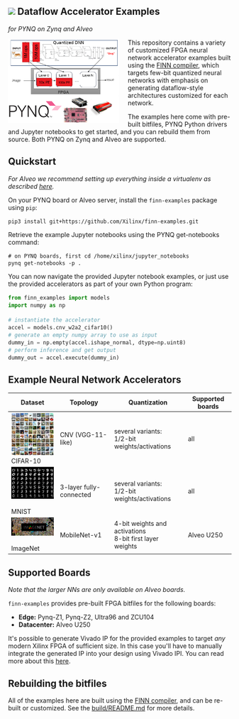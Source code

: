 ## <img src=https://raw.githubusercontent.com/Xilinx/finn/master/docs/img/finn-logo.png width=128/> Dataflow Accelerator Examples
*for PYNQ on Zynq and Alveo*

<img align="left" src="docs/img/finn-example.png" alt="drawing" style="margin-right: 20px" width="250"/>

This repository contains a variety of customized FPGA neural network accelerator
examples built using
the [FINN compiler](https://github.com/Xilinx/finn), which
targets few-bit quantized neural networks with emphasis on
generating dataflow-style architectures customized for each network.

The examples here come with
pre-built bitfiles, PYNQ Python drivers and Jupyter notebooks to get started,
and you can rebuild them from source.
Both PYNQ on Zynq and Alveo are supported.

## Quickstart


*For Alveo we recommend setting up everything inside a virtualenv as described [here](https://pynq.readthedocs.io/en/v2.6.1/getting_started/alveo_getting_started.html?highlight=alveo#install-conda).*

On your PYNQ board or Alveo server, install the `finn-examples` package using `pip`:

```shell
pip3 install git+https://github.com/Xilinx/finn-examples.git
```

Retrieve the example Jupyter notebooks using the PYNQ get-notebooks command:

```shell
# on PYNQ boards, first cd /home/xilinx/jupyter_notebooks
pynq get-notebooks -p .
```

You can now navigate the provided Jupyter notebook examples, or just use the
provided accelerators as part of your own Python program:

```python
from finn_examples import models
import numpy as np

# instantiate the accelerator
accel = models.cnv_w2a2_cifar10()
# generate an empty numpy array to use as input
dummy_in = np.empty(accel.ishape_normal, dtype=np.uint8)
# perform inference and get output
dummy_out = accel.execute(dummy_in)
```

##  Example Neural Network Accelerators
| Dataset                                                        | Topology                | Quantization                                               | Supported boards |
|----------------------------------------------------------------|-------------------------|------------------------------------------------------------|------------------|
| <img src="docs/img/cifar-10.png" width="150"/><br/>CIFAR-10     | CNV (VGG-11-like)       | several variants:<br>1/2-bit weights/activations           | all              |
| <img src="docs/img/mnist.jpg" width="150"/><br/><br>MNIST       | 3-layer fully-connected | several variants:<br>1/2-bit weights/activations           | all              |
| <img src="docs/img/imagenet.jpg" width="150"/><br/><br>ImageNet | MobileNet-v1            | 4-bit weights and activations<br>8-bit first layer weights | Alveo U250       |

## Supported Boards

*Note that the larger NNs are only available on Alveo boards.*

`finn-examples` provides pre-built FPGA bitfiles for the following boards:

* **Edge:** Pynq-Z1, Pynq-Z2, Ultra96 and ZCU104
* **Datacenter:** Alveo U250

It's possible to generate Vivado IP for the provided examples to target *any*
modern Xilinx FPGA of sufficient size.
In this case you'll have to manually integrate the generated IP into your design
using Vivado IPI.
You can read more about this [here](build/README.md).

## Rebuilding the bitfiles

All of the examples here are built using the [FINN compiler](https://github.com/Xilinx/finn), and can be re-built or customized.
See the [build/README.md](build/README.md) for more details.
